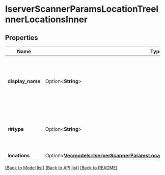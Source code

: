 # IserverScannerParamsLocationTreeInnerLocationsInner

## Properties

Name | Type | Description | Notes
------------ | ------------- | ------------- | -------------
**display_name** | Option<**String**> | Returns the human-readable value of the market scanner’s location value. | [optional]
**r#type** | Option<**String**> | Returns the code value of the market scanner location value. | [optional]
**locations** | Option<[**Vec<models::IserverScannerParamsLocationTreeInnerLocationsInnerLocationsInner>**](iserverScannerParams_location_tree_inner_locations_inner_locations_inner.md)> |  | [optional]

[[Back to Model list]](../README.md#documentation-for-models) [[Back to API list]](../README.md#documentation-for-api-endpoints) [[Back to README]](../README.md)
